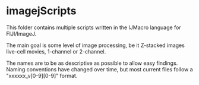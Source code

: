 # imagejScripts

This folder contains multiple scripts written in the IJMacro language for FIJI/ImageJ.

The main goal is some level of image processing, be it Z-stacked images live-cell movies, 1-channel or 2-channel.

The names are to be as descriptive as possible to allow easy findings.
Naming conventions have changed over time, but most current files follow a "xxxxxx_v[0-9][0-9]" format.
